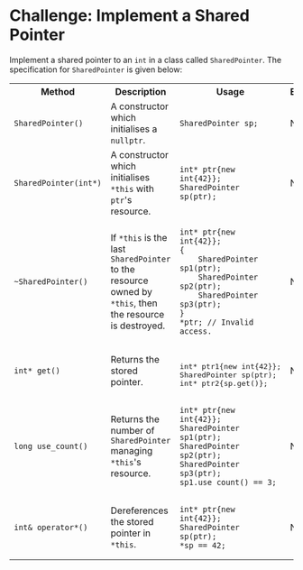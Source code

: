 # Challenge: Implement a Shared Pointer

Implement a shared pointer to an `int` in a class called `SharedPointer`. The specification for `SharedPointer` is given below:

<table>
    <tr>
        <th>Method</th>
        <th>Description</th>
        <th>Usage</th>
        <th>Exceptions</th>
    </tr>
    <tr>
        <td><code>SharedPointer()</code></td>
        <td>A constructor which initialises a <code>nullptr</code>.</td>
        <td><pre><code>SharedPointer sp;</code></pre></td>
        <td>None</td>
    </tr>
    <tr>
        <td><code>SharedPointer(int*)</code></td>
        <td>A constructor which initialises <code>*this</code> with <code>ptr</code>'s resource.</td>
        <td><pre><code>int* ptr{new int{42}};
SharedPointer sp(ptr);</code></pre></td>
        <td>None</td>
    </tr>
    <tr>
        <td><code>~SharedPointer()</code></td>
        <td>If <code>*this</code> is the last <code>SharedPointer</code> to the resource owned by <code>*this</code>, then the resource is destroyed.</td>
        <td><pre><code>int* ptr{new int{42}};
{
    SharedPointer sp1(ptr);
    SharedPointer sp2(ptr);
    SharedPointer sp3(ptr);
}
*ptr; // Invalid access.</code></pre></td>
        <td>None</td>
    </tr>
    <tr>
        <td><code>int* get()</code></td>
        <td>Returns the stored pointer.</td>
        <td><pre></code>
int* ptr1{new int{42}};
SharedPointer sp(ptr);
int* ptr2{sp.get()};</pre></code></td>
        <td>None</td>
    </tr>
    <tr>
        <td><code>long use_count()</code></td>
        <td>Returns the number of <code>SharedPointer</code> managing <code>*this</code>'s resource.</td>
        <td><pre><code>int* ptr{new int{42}};
SharedPointer sp1(ptr);
SharedPointer sp2(ptr);
SharedPointer sp3(ptr);
sp1.use_count() == 3;</code></pre></td>
        <td>None</td>
    </tr>
    <tr>
        <td><code>int& operator*()</code></td>
        <td>Dereferences the stored pointer in <code>*this</code>.</td>
        <td><pre><code>int* ptr{new int{42}};
SharedPointer sp(ptr);
*sp == 42;</code></pre></td>
        <td>None</td>
    </tr>
</table>
